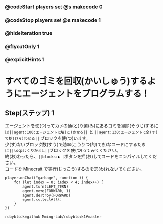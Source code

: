 ### @codeStart players set @s makecode 0
### @codeStop players set @s makecode 1

### @hideIteration true 
### @flyoutOnly 1
### @explicitHints 1


# すべてのゴミを回収(かいしゅう)するようにエージェントをプログラムする！

## Step(ステップ) 1 
エージェントを使(つ)ってカメの通(と)り道(み)にあるゴミを掃除(そうじ)するには``||agent:100:エージェントに壊(こ)させる||`` と ``||agent:130:エージェントに全(す)て拾(ひろ)わせる||`` ブロックを使(つ)います。 </br>
少(す)ないブロック数(すう)で効率(こうりつ)的(てき)なコードにするために``||loops:くりかえし||``ブロックを使(つ)ってみてください。 </br>
終(お)わったら、``||blocks:▶||``ボタンを押(お)してコードをコンパイルしてください。 </br>
コードを Minecraft で実行(じっこう)するのを忘(わ)れないでください。

```ghost
player.onChat("garbage", function () {
    for (let index = 0; index < 4; index++) {
        agent.turn(LEFT_TURN)
        agent.move(FORWARD, 1)
        agent.destroy(FORWARD)
        agent.collectAll()
    }
})
```
```package
rubyblock=github:Mming-Lab/rubyblock1#master
```
